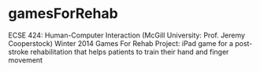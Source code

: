 # gamesForRehab
ECSE 424: Human-Computer Interaction (McGill University: Prof. Jeremy Cooperstock) Winter 2014
Games For Rehab Project:
iPad game for a post-stroke rehabilitation that helps patients to train their hand and finger movement
